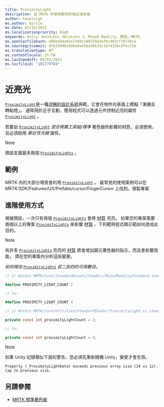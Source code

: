 ```yaml
---
title: ProximityLight
description: 在 MRTK 中使用範例的相近淺色檔
author: keveleigh
ms.author: kurtie
ms.date: 01/12/2021
ms.localizationpriority: high
keywords: Unity、HoloLens、HoloLens 2、Mixed Reality、開發、MRTK、
ms.openlocfilehash: d0bb494a02e73481189250e4ef9cd93cff0720ca
ms.sourcegitcommit: 97815006c09be0a43b3d9b33c1674150cdfecf2b
ms.translationtype: MT
ms.contentlocale: zh-TW
ms.lasthandoff: 03/03/2021
ms.locfileid: "101779769"
---
```

# <a name="proximity-light"></a>近亮光

[`ProximityLight`](xref:Microsoft.MixedReality.Toolkit.Utilities.ProximityLight)是一種[流暢的設計系統](https://www.microsoft.com/design/fluent/)典範，它會在物件的表面上模擬「漸層反轉點燈」。 通常用於近乎互動，應用程式可以透過元件控制近亮的屬性 [`ProximityLight`](xref:Microsoft.MixedReality.Toolkit.Utilities.ProximityLight) 。

若要由 [`ProximityLight`](xref:Microsoft.MixedReality.Toolkit.Utilities.ProximityLight) *混合現實工具組/標準* 著色器所影響的材質，必須使用，且必須啟用 *鄰近性光線* 屬性。

> [!NOTE]
> 預設支援最多兩個 [`ProximityLights`](xref:Microsoft.MixedReality.Toolkit.Utilities.ProximityLight) 。

## <a name="examples"></a>範例

MRTK 內的大部分場景會利用 [`ProximityLight`](xref:Microsoft.MixedReality.Toolkit.Utilities.ProximityLight) 。 最常見的使用案例可以在 MRTK/SDK/Features/UX/Prefabs/cursor/FingerCursor 上找到。預製專案

## <a name="advanced-usage"></a>進階使用方式

根據預設，一次只有兩個 [`ProximityLights`](xref:Microsoft.MixedReality.Toolkit.Utilities.ProximityLight) 會將 [材質](https://docs.unity3d.com/ScriptReference/Material.html) 亮亮。 如果您的專案需要兩個以上的專案 [`ProximityLights`](xref:Microsoft.MixedReality.Toolkit.Utilities.ProximityLight) 來影響 [材質](https://docs.unity3d.com/ScriptReference/Material.html) ，下列範例程式碼示範如何達成此目的。

> [!NOTE]
> 有許多 [`ProximityLights`](xref:Microsoft.MixedReality.Toolkit.Utilities.ProximityLight) 亮亮的 [材質](https://docs.unity3d.com/ScriptReference/Material.html) 將會增加圖元著色器的指示，而且會影響效能。 請在您的專案內分析這些變更。

*如何增加 [`ProximityLights`](xref:Microsoft.MixedReality.Toolkit.Utilities.ProximityLight) 從二到四的可用數目。*

```C#
// 1) Within MRTK/Core/StandardAssets/Shaders/MixedRealityStandard.shader change:

#define PROXIMITY_LIGHT_COUNT 2

// to:

#define PROXIMITY_LIGHT_COUNT 4

// 2) Within MRTK/Core/Utilities/StandardShader/ProximityLight.cs change:

private const int proximityLightCount = 2;

// to:

private const int proximityLightCount = 4;
```

> [!NOTE]
> 如果 Unity 記錄類似下面的警告，您必須先重新開機 Unity，變更才會生效。
>
>`Property (_ProximityLightData) exceeds previous array size (24 vs 12). Cap to previous size.`

## <a name="see-also"></a>另請參閱

* [MRTK 標準著色器](MRTKStandardShader.md)
